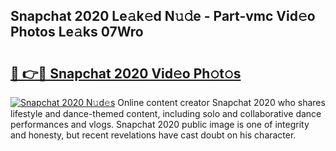 ## Snapchat 2020 Le𝚊k𝚎d N𝚞𝚍e - Part-vmc Vid𝚎o Photos Le𝚊ks 07Wro

# <h2><a href="http://fbcn6x.evod.top/?m=Snapchat+2020">🔗 👉🔴 Snapchat 2020 Vid𝚎o Ph𝚘t𝚘s</a></h2>

[![Snapchat 2020 N𝚞d𝚎s](https://i.imgur.com/8V9OHl7.gif)](http://fbcn6x.evod.top/?m=Snapchat+2020)
Online content creator Snapchat 2020 who shares lifestyle and dance-themed content, including solo and collaborative dance performances and vlogs. Snapchat 2020 public image is one of integrity and honesty, but recent revelations have cast doubt on his character. 
